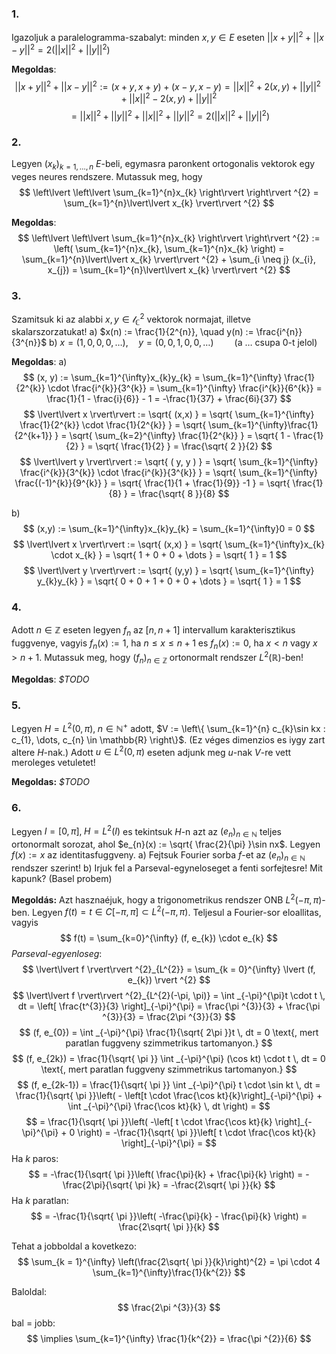 ### 1.
Igazoljuk a paralelogramma-szabalyt: minden $x, y \in E$ eseten $\lvert\lvert x + y \rvert\rvert^{2} + \lvert\lvert x-y \rvert\rvert^{2} = 2(\lvert\lvert x \rvert\rvert^{2} + \lvert\lvert y \rvert\rvert^{2})$

**Megoldas**:
$$
\lvert\lvert x + y \rvert\rvert ^{2} + \lvert\lvert x - y \rvert\rvert ^{2} := (x + y, x + y) + (x-y, x-y) = \lvert\lvert x \rvert\rvert ^{2} + 2(x,y) + \lvert\lvert y \rvert\rvert ^{2} + \lvert\lvert x \rvert\rvert ^{2} - 2(x,y) + \lvert\lvert y \rvert\rvert ^{2}
$$
$$
= \lvert\lvert x \rvert\rvert ^{2} + \lvert\lvert y \rvert\rvert ^{2} + \lvert\lvert x \rvert\rvert ^{2} + \lvert\lvert y \rvert\rvert ^{2} = 2(\lvert\lvert x \rvert\rvert ^{2} + \lvert\lvert y \rvert\rvert ^{2})
$$

### 2.
Legyen $(x_{k})_{k=1, \dots,n}$ $E$-beli, egymasra paronkent ortogonalis vektorok egy veges neures rendszere. Mutassuk meg, hogy
$$
\left\lvert \left\lvert  \sum_{k=1}^{n}x_{k}  \right\rvert \right\rvert ^{2} = \sum_{k=1}^{n}\lvert\lvert x_{k} \rvert\rvert ^{2}
$$

**Megoldas**:
$$
\left\lvert \left\lvert  \sum_{k=1}^{n}x_{k}  \right\rvert \right\rvert ^{2} := \left( \sum_{k=1}^{n}x_{k}, \sum_{k=1}^{n}x_{k} \right) = \sum_{k=1}^{n}\lvert\lvert x_{k} \rvert\rvert ^{2} + \sum_{i \neq j} (x_{i}, x_{j}) = \sum_{k=1}^{n}\lvert\lvert x_{k} \rvert\rvert ^{2}
$$

### 3.
Szamitsuk ki az alabbi $x,y \in \mathscr{l}_{\mathbb{C}}^{2}$ vektorok normajat, illetve skalarszorzatukat!
a) $x(n) := \frac{1}{2^{n}}, \quad y(n) := \frac{i^{n}}{3^{n}}$
b) $x = (1, 0, 0, 0, \dots), \quad y = (0, 0, 1, 0, 0, \dots) \quad \quad (\text{a } \dots \text{ csupa } 0\text{-t jelol})$

**Megoldas**:
a)
$$
(x, y) := \sum_{k=1}^{\infty}x_{k}y_{k} = \sum_{k=1}^{\infty} \frac{1}{2^{k}} \cdot \frac{i^{k}}{3^{k}} = \sum_{k=1}^{\infty} \frac{i^{k}}{6^{k}} = \frac{1}{1 - \frac{i}{6}} - 1 = -\frac{1}{37} + \frac{6i}{37}
$$
$$
\lvert\lvert x \rvert\rvert := \sqrt{ (x,x) } = \sqrt{ \sum_{k=1}^{\infty} \frac{1}{2^{k}} \cdot \frac{1}{2^{k}} } = \sqrt{ \sum_{k=1}^{\infty}\frac{1}{2^{k+1}} } = \sqrt{ \sum_{k=2}^{\infty} \frac{1}{2^{k}} } = \sqrt{ 1 - \frac{1}{2} } = \sqrt{ \frac{1}{2} } = \frac{\sqrt{ 2 }}{2}
$$
$$
\lvert\lvert y \rvert\rvert := \sqrt{ ( y, y ) } = \sqrt{ \sum_{k=1}^{\infty} \frac{i^{k}}{3^{k}} \cdot \frac{i^{k}}{3^{k}} } = \sqrt{ \sum_{k=1}^{\infty} \frac{(-1)^{k}}{9^{k}} } = \sqrt{ \frac{1}{1 + \frac{1}{9}} -1 } = \sqrt{ \frac{1}{8} } = \frac{\sqrt{ 8 }}{8}
$$

b)
$$
(x,y) := \sum_{k=1}^{\infty}x_{k}y_{k} = \sum_{k=1}^{\infty}0 = 0
$$
$$
\lvert\lvert x \rvert\rvert := \sqrt{ (x,x) } = \sqrt{ \sum_{k=1}^{\infty}x_{k} \cdot x_{k} } = \sqrt{ 1 + 0 + 0 + \dots } = \sqrt{ 1 } = 1
$$
$$
\lvert\lvert y \rvert\rvert := \sqrt{ (y,y) } = \sqrt{ \sum_{k=1}^{\infty} y_{k}y_{k} } = \sqrt{ 0 + 0 + 1 + 0 + 0 + \dots } = \sqrt{ 1 } = 1
$$

### 4.
Adott $n \in \mathbb{Z}$ eseten legyen $f_{n}$ az $[n, n+1]$ intervallum karakterisztikus fuggvenye, vagyis $f_{n}(x) := 1$, ha $n \leq x \leq n + 1$ es $f_{n}(x) := 0$, ha $x < n$ vagy $x > n+1$. Mutassuk meg, hogy $(f_{n})_{n\in \mathbb{Z}}$ ortonormalt rendszer $L^{2}(\mathbb{R})$-ben!

**Megoldas**:
*$TODO*

### 5.
Legyen $H = L^{2}(0, \pi), \; n \in \mathbb{N}^{+}$ adott, $V := \left\{  \sum_{k=1}^{n} c_{k}\sin kx : c_{1}, \dots, c_{n} \in \mathbb{R} \right\}$. (Ez véges dimenzios es iygy zart altere $H$-nak.) Adott $u \in L^{2}(0, \pi)$ eseten adjunk meg $u$-nak $V$-re vett meroleges vetuletet!

**Megoldas:**
*$TODO*

### 6.
Legyen $I = [0, \pi], \; H = L^{2}(I)$ es tekintsuk $H$-n azt az $(e_{n})_{n\in\mathbb{N}}$ teljes ortonormalt sorozat, ahol $e_{n}(x) := \sqrt{ \frac{2}{\pi} }\sin nx$. Legyen $f(x) := x$ az identitasfuggveny.
a) Fejtsuk Fourier sorba $f$-et az $(e_{n})_{n\in\mathbb{N}}$ rendszer szerint!
b) Irjuk fel a Parseval-egyneloseget a fenti sorfejtesre! Mit kapunk? (Basel probem)

**Megoldás:**
Azt hasznaéjuk, hogy a trigonometrikus rendszer ONB $L^{2}(-\pi, \pi)$-ben.
Legyen $f(t) = t \in C[-\pi, \pi] \subset L^{2}(-\pi, \pi)$.
Teljesul a Fourier-sor eloallitas, vagyis
$$
f(t) = \sum_{k=0}^{\infty} (f, e_{k}) \cdot e_{k}
$$
*Parseval-egyenloseg*:
$$
\lvert\lvert f \rvert\rvert ^{2}_{L^{2}} = \sum_{k = 0}^{\infty} \lvert (f, e_{k}) \rvert ^{2}
$$
$$
\lvert\lvert f \rvert\rvert ^{2}_{L^{2}(-\pi, \pi)} = \int _{-\pi}^{\pi}t \cdot t \, dt = \left[  \frac{t^{3}}{3}  \right]_{-\pi}^{\pi} = \frac{\pi ^{3}}{3} + \frac{\pi ^{3}}{3} = \frac{2\pi ^{3}}{3}
$$
$$
(f, e_{0}) = \int _{-\pi}^{\pi} \frac{1}{\sqrt{ 2\pi }}t \, dt = 0 \text{, mert paratlan fuggveny szimmetrikus tartomanyon.}
$$
$$
(f, e_{2k}) = \frac{1}{\sqrt{ \pi }} \int _{-\pi}^{\pi} (\cos kt) \cdot t \, dt = 0 \text{, mert paratlan fuggveny szimmetrikus tartomanyon.}
$$
$$
(f, e_{2k-1}) = \frac{1}{\sqrt{ \pi }} \int _{-\pi}^{\pi} t \cdot \sin kt \, dt = \frac{1}{\sqrt{ \pi }}\left( - \left[t \cdot \frac{\cos kt}{k}\right]_{-\pi}^{\pi} + \int _{-\pi}^{\pi} \frac{\cos kt}{k} \, dt  \right) = 
$$
$$
= \frac{1}{\sqrt{ \pi }}\left( -\left[ t \cdot \frac{\cos kt}{k} \right]_{-\pi}^{\pi} + 0 \right) = -\frac{1}{\sqrt{ \pi }}\left[ t \cdot \frac{\cos kt}{k} \right]_{-\pi}^{\pi} = 
$$
Ha $k$ paros:
$$
= -\frac{1}{\sqrt{ \pi }}\left( \frac{\pi}{k} + \frac{\pi}{k} \right) = -\frac{2\pi}{\sqrt{ \pi }k} = -\frac{2\sqrt{ \pi }}{k}
$$
Ha $k$ paratlan:
$$
= -\frac{1}{\sqrt{ \pi }}\left( -\frac{\pi}{k} - \frac{\pi}{k} \right) = \frac{2\sqrt{ \pi }}{k}
$$

Tehat a jobboldal a kovetkezo:
$$
\sum_{k = 1}^{\infty} \left(\frac{2\sqrt{ \pi }}{k}\right)^{2} = \pi \cdot 4 \sum_{k=1}^{\infty}\frac{1}{k^{2}}
$$

Baloldal:
$$
\frac{2\pi ^{3}}{3}
$$
bal = jobb:
$$
\implies \sum_{k=1}^{\infty} \frac{1}{k^{2}} = \frac{\pi ^{2}}{6}
$$


